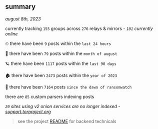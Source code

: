 
## summary
_august 8th, 2023_

currently tracking `155` groups across `276` relays & mirrors - _`101` currently online_

⏲ there have been `9` posts within the `last 24 hours`

🦈 there have been `79` posts within the `month of august`

🪐 there have been `1117` posts within the `last 90 days`

🏚 there have been `2473` posts within the `year of 2023`

🦕 there have been `7164` posts `since the dawn of ransomwatch`

there are `85` custom parsers indexing posts

_`20` sites using v2 onion services are no longer indexed - [support.torproject.org](https://support.torproject.org/onionservices/v2-deprecation/)_

> see the project [README](https://github.com/joshhighet/ransomwatch#ransomwatch--) for backend technicals
